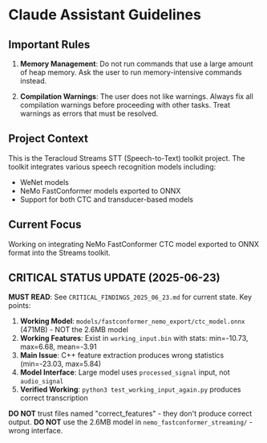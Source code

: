 # Claude Assistant Guidelines

## Important Rules

1. **Memory Management**: Do not run commands that use a large amount of heap memory. Ask the user to run memory-intensive commands instead.

2. **Compilation Warnings**: The user does not like warnings. Always fix all compilation warnings before proceeding with other tasks. Treat warnings as errors that must be resolved.

## Project Context

This is the Teracloud Streams STT (Speech-to-Text) toolkit project. The toolkit integrates various speech recognition models including:
- WeNet models
- NeMo FastConformer models exported to ONNX
- Support for both CTC and transducer-based models

## Current Focus

Working on integrating NeMo FastConformer CTC model exported to ONNX format into the Streams toolkit.

## CRITICAL STATUS UPDATE (2025-06-23)

**MUST READ**: See `CRITICAL_FINDINGS_2025_06_23.md` for current state. Key points:

1. **Working Model**: `models/fastconformer_nemo_export/ctc_model.onnx` (471MB) - NOT the 2.6MB model
2. **Working Features**: Exist in `working_input.bin` with stats: min=-10.73, max=6.68, mean=-3.91
3. **Main Issue**: C++ feature extraction produces wrong statistics (min=-23.03, max=5.84)
4. **Model Interface**: Large model uses `processed_signal` input, not `audio_signal`
5. **Verified Working**: `python3 test_working_input_again.py` produces correct transcription

**DO NOT** trust files named "correct_features" - they don't produce correct output.
**DO NOT** use the 2.6MB model in `nemo_fastconformer_streaming/` - wrong interface.
